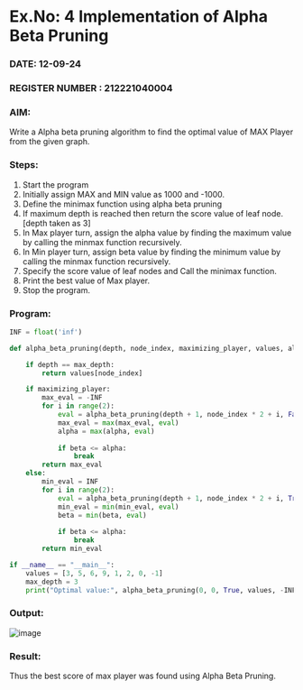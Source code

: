 # Ex.No: 4   Implementation of Alpha Beta Pruning 
### DATE: 12-09-24                                                                           
### REGISTER NUMBER : 212221040004
### AIM: 
Write a Alpha beta pruning algorithm to find the optimal value of MAX Player from the given graph.
### Steps:
1. Start the program
2. Initially  assign MAX and MIN value as 1000 and -1000.
3.  Define the minimax function  using alpha beta pruning
4.  If maximum depth is reached then return the score value of leaf node. [depth taken as 3]
5.  In Max player turn, assign the alpha value by finding the maximum value by calling the minmax function recursively.
6.  In Min player turn, assign beta value by finding the minimum value by calling the minmax function recursively.
7.  Specify the score value of leaf nodes and Call the minimax function.
8.  Print the best value of Max player.
9.  Stop the program. 

### Program:
```py
INF = float('inf')

def alpha_beta_pruning(depth, node_index, maximizing_player, values, alpha, beta, max_depth):

    if depth == max_depth:
        return values[node_index]

    if maximizing_player:
        max_eval = -INF
        for i in range(2):
            eval = alpha_beta_pruning(depth + 1, node_index * 2 + i, False, values, alpha, beta, max_depth)
            max_eval = max(max_eval, eval)
            alpha = max(alpha, eval)
            
            if beta <= alpha:
                break
        return max_eval
    else:
        min_eval = INF
        for i in range(2):
            eval = alpha_beta_pruning(depth + 1, node_index * 2 + i, True, values, alpha, beta, max_depth)
            min_eval = min(min_eval, eval)
            beta = min(beta, eval)
            
            if beta <= alpha:
                break
        return min_eval

if __name__ == "__main__":
    values = [3, 5, 6, 9, 1, 2, 0, -1]
    max_depth = 3
    print("Optimal value:", alpha_beta_pruning(0, 0, True, values, -INF, INF, max_depth))

```

### Output:
![image](https://github.com/user-attachments/assets/62b15d2e-448a-4a6e-b663-8a3fdce61b6a)

### Result:
Thus the best score of max player was found using Alpha Beta Pruning.
